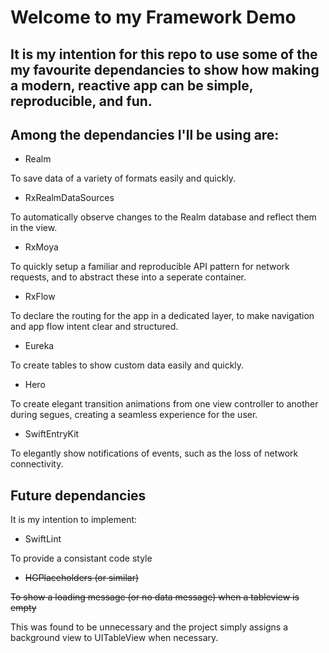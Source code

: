 #  Welcome to my Framework Demo

## It is my intention for this repo to use some of the my favourite dependancies to show how making a modern, reactive app can be simple, reproducible, and fun.

## Among the dependancies I'll be using are:

- Realm

To save data of a variety of formats easily and quickly.

- RxRealmDataSources

To automatically observe changes to the Realm database and reflect them in the view.

- RxMoya

To quickly setup a familiar and reproducible API pattern for network requests, and to abstract these into a seperate container.

- RxFlow

To declare the routing for the app in a dedicated layer, to make navigation and app flow intent clear and structured.

- Eureka

To create tables to show custom data easily and quickly.

- Hero

To create elegant transition animations from one view controller to another during segues, creating a seamless experience for the user. 

- SwiftEntryKit

To elegantly show notifications of events, such as the loss of network connectivity. 

## Future dependancies

It is my intention to implement:

- SwiftLint

To provide a consistant code style

- ~~HGPlaceholders (or similar)~~

~~To show a loading message (or no data message) when a tableview is empty~~

This was found to be unnecessary and the project simply assigns a background view to UITableView when necessary.
